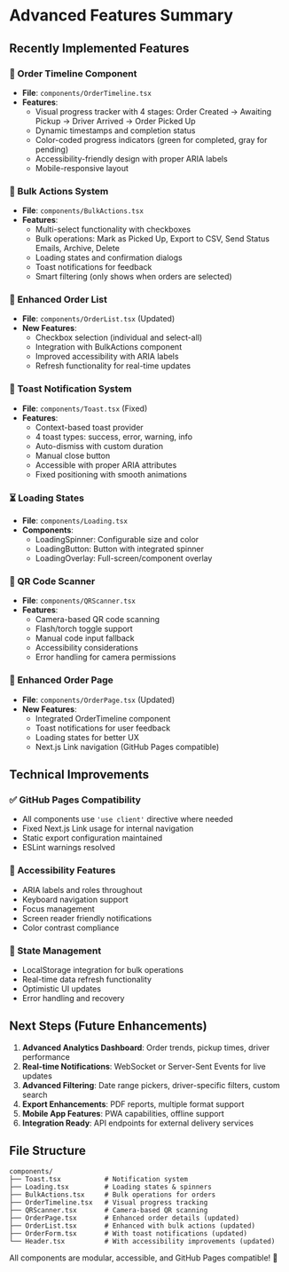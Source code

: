 # Advanced Features Summary

## Recently Implemented Features

### 🎯 Order Timeline Component
- **File**: `components/OrderTimeline.tsx`
- **Features**:
  - Visual progress tracker with 4 stages: Order Created → Awaiting Pickup → Driver Arrived → Order Picked Up
  - Dynamic timestamps and completion status
  - Color-coded progress indicators (green for completed, gray for pending)
  - Accessibility-friendly design with proper ARIA labels
  - Mobile-responsive layout

### 🔧 Bulk Actions System
- **File**: `components/BulkActions.tsx`
- **Features**:
  - Multi-select functionality with checkboxes
  - Bulk operations: Mark as Picked Up, Export to CSV, Send Status Emails, Archive, Delete
  - Loading states and confirmation dialogs
  - Toast notifications for feedback
  - Smart filtering (only shows when orders are selected)

### 📝 Enhanced Order List
- **File**: `components/OrderList.tsx` (Updated)
- **New Features**:
  - Checkbox selection (individual and select-all)
  - Integration with BulkActions component
  - Improved accessibility with ARIA labels
  - Refresh functionality for real-time updates

### 🔔 Toast Notification System
- **File**: `components/Toast.tsx` (Fixed)
- **Features**:
  - Context-based toast provider
  - 4 toast types: success, error, warning, info
  - Auto-dismiss with custom duration
  - Manual close button
  - Accessible with proper ARIA attributes
  - Fixed positioning with smooth animations

### ⏳ Loading States
- **File**: `components/Loading.tsx`
- **Components**:
  - LoadingSpinner: Configurable size and color
  - LoadingButton: Button with integrated spinner
  - LoadingOverlay: Full-screen/component overlay

### 📱 QR Code Scanner
- **File**: `components/QRScanner.tsx`
- **Features**:
  - Camera-based QR code scanning
  - Flash/torch toggle support
  - Manual code input fallback
  - Accessibility considerations
  - Error handling for camera permissions

### 🎨 Enhanced Order Page
- **File**: `components/OrderPage.tsx` (Updated)
- **New Features**:
  - Integrated OrderTimeline component
  - Toast notifications for user feedback
  - Loading states for better UX
  - Next.js Link navigation (GitHub Pages compatible)

## Technical Improvements

### ✅ GitHub Pages Compatibility
- All components use `'use client'` directive where needed
- Fixed Next.js Link usage for internal navigation
- Static export configuration maintained
- ESLint warnings resolved

### 🎯 Accessibility Features
- ARIA labels and roles throughout
- Keyboard navigation support
- Focus management
- Screen reader friendly notifications
- Color contrast compliance

### 🔄 State Management
- LocalStorage integration for bulk operations
- Real-time data refresh functionality
- Optimistic UI updates
- Error handling and recovery

## Next Steps (Future Enhancements)
1. **Advanced Analytics Dashboard**: Order trends, pickup times, driver performance
2. **Real-time Notifications**: WebSocket or Server-Sent Events for live updates
3. **Advanced Filtering**: Date range pickers, driver-specific filters, custom search
4. **Export Enhancements**: PDF reports, multiple format support
5. **Mobile App Features**: PWA capabilities, offline support
6. **Integration Ready**: API endpoints for external delivery services

## File Structure
```
components/
├── Toast.tsx           # Notification system
├── Loading.tsx         # Loading states & spinners
├── BulkActions.tsx     # Bulk operations for orders
├── OrderTimeline.tsx   # Visual progress tracking
├── QRScanner.tsx       # Camera-based QR scanning
├── OrderPage.tsx       # Enhanced order details (updated)
├── OrderList.tsx       # Enhanced with bulk actions (updated)
├── OrderForm.tsx       # With toast notifications (updated)
└── Header.tsx          # With accessibility improvements (updated)
```

All components are modular, accessible, and GitHub Pages compatible! 🚀